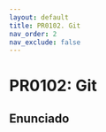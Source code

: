 ```yaml
---
layout: default
title: PR0102. Git
nav_order: 2
nav_exclude: false
---
```


# PR0102: Git

## Enunciado

